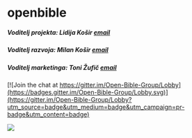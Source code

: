# openbible

##### Voditelj projekta: **Lidija Košir**   [email](mailto:kosir.lidija@gmail.com)
##### Voditelj razvoja: **Milan Košir**     [email](mailto:kosir.milan@gmail.com)
##### Voditelj marketinga: **Toni Žufič**   [email](mailto:tonizufic@yahoo.com)


[![Join the chat at https://gitter.im/Open-Bible-Group/Lobby](https://badges.gitter.im/Open-Bible-Group/Lobby.svg)](https://gitter.im/Open-Bible-Group/Lobby?utm_source=badge&utm_medium=badge&utm_campaign=pr-badge&utm_content=badge)

<a href="https://app.zenhub.com"><img src="https://raw.githubusercontent.com/ZenHubIO/support/master/zenhub-badge.png"></a>
